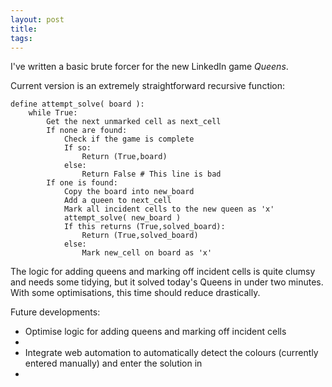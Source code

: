 ```yaml
---
layout: post
title:
tags:
---
```

I've written a basic brute forcer for the new LinkedIn game _Queens_.

Current version is an extremely straightforward recursive function:
```
define attempt_solve( board ):
	while True:
		Get the next unmarked cell as next_cell
		If none are found:
			Check if the game is complete
			If so:
				Return (True,board)
			else:
				Return False # This line is bad
		If one is found:
			Copy the board into new_board
			Add a queen to next_cell
			Mark all incident cells to the new queen as 'x'
			attempt_solve( new_board )
			If this returns (True,solved_board):
				Return (True,solved_board)
			else:
				Mark new_cell on board as 'x'
```
The logic for adding queens and marking off incident cells is quite clumsy and needs some tidying, but it solved today's Queens in under two minutes. With some optimisations, this time should reduce drastically.

Future developments:
- Optimise logic for adding queens and marking off incident cells
- 
- Integrate web automation to automatically detect the colours (currently entered manually) and enter the solution in
- 